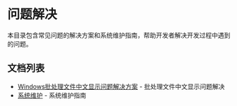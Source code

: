 # 问题解决

本目录包含常见问题的解决方案和系统维护指南，帮助开发者解决开发过程中遇到的问题。

## 文档列表

- [Windows批处理文件中文显示问题解决方案](./Windows批处理文件中文显示问题解决方案.md) - 批处理文件中文显示问题解决
- [系统维护](./系统维护.md) - 系统维护指南 